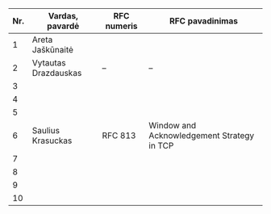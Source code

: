 | Nr. | Vardas, pavardė      | RFC numeris | RFC pavadinimas                            |
|-----|----------------------|-------------|--------------------------------------------|
|   1 | Areta Jaškūnaitė     |
|   2 | Vytautas Drazdauskas | –           | –                                          |
|   3 | 
|   4 | 
|   5 | 
|   6 | Saulius Krasuckas    | RFC 813     | Window and Acknowledgement Strategy in TCP |
|   7 | 
|   8 | 
|   9 | 
|  10 | 
